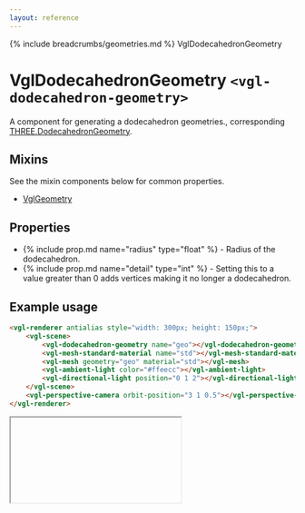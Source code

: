 ```yaml
---
layout: reference
---
```

{% include breadcrumbs/geometries.md %} VglDodecahedronGeometry
# VglDodecahedronGeometry `<vgl-dodecahedron-geometry>`
A component for generating a dodecahedron geometries., corresponding [THREE.DodecahedronGeometry](https://threejs.org/docs/index.html#api/geometries/DodecahedronGeometry).
## Mixins
See the mixin components below for common properties.
* [VglGeometry](vgl-geometry)

## Properties
* {% include prop.md name="radius" type="float" %} - Radius of the dodecahedron.
* {% include prop.md name="detail" type="int" %} - Setting this to a value greater than 0 adds vertices making it no longer a dodecahedron.

## Example usage
```html
<vgl-renderer antialias style="width: 300px; height: 150px;">
    <vgl-scene>
        <vgl-dodecahedron-geometry name="geo"></vgl-dodecahedron-geometry>
        <vgl-mesh-standard-material name="std"></vgl-mesh-standard-material>
        <vgl-mesh geometry="geo" material="std"></vgl-mesh>
        <vgl-ambient-light color="#ffeecc"></vgl-ambient-light>
        <vgl-directional-light position="0 1 2"></vgl-directional-light>
    </vgl-scene>
    <vgl-perspective-camera orbit-position="3 1 0.5"></vgl-perspective-camera>
</vgl-renderer>
```
<div class="vgl-example"><iframe class="vgl-example__content" srcdoc="
    <style>
        body {
            margin: 0;
            overflow: hidden;
        }
        .vgl-canvas {
            height: 100vh;
        }
    </style>
    <vgl-renderer antialias class='vgl-canvas'>
        <vgl-scene>
            <vgl-dodecahedron-geometry name='geo'></vgl-dodecahedron-geometry>
            <vgl-mesh-standard-material name='std'></vgl-mesh-standard-material>
            <vgl-mesh geometry='geo' material='std'></vgl-mesh>
            <vgl-ambient-light color='#ffeecc'></vgl-ambient-light>
            <vgl-directional-light position='0 1 2'></vgl-directional-light>
        </vgl-scene>
        <vgl-perspective-camera orbit-position='3 1 0.5'></vgl-perspective-camera>
    </vgl-renderer>
    <script src='../js/vue.min.js'></script>
    <script src='../js/three.min.js'></script>
    <script src='../js/vue-gl.js'></script>
    <script>
        Object.keys(VueGL).forEach(function(name) {
            Vue.component(name, VueGL[name]);
        });
        const vm = new Vue({
            el: '.vgl-canvas'
        });
    </script>
"></iframe></div>
<script src="https://unpkg.com/srcdoc-polyfill@1.0.0/srcdoc-polyfill.min.js"></script>

